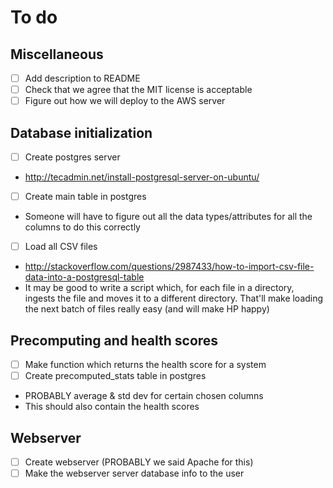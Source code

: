 # To do

## Miscellaneous
- [ ] Add description to README
- [ ] Check that we agree that the MIT license is acceptable
- [ ] Figure out how we will deploy to the AWS server

## Database initialization
- [ ] Create postgres server
 - http://tecadmin.net/install-postgresql-server-on-ubuntu/
- [ ] Create main table in postgres
 - Someone will have to figure out all the data types/attributes for all the columns to do this correctly
- [ ] Load all CSV files
 - http://stackoverflow.com/questions/2987433/how-to-import-csv-file-data-into-a-postgresql-table
 - It may be good to write a script which, for each file in a directory, ingests the file and moves it to a different directory. That'll make loading the next batch of files really easy (and will make HP happy)

## Precomputing and health scores
- [ ] Make function which returns the health score for a system
- [ ] Create precomputed_stats table in postgres
 - PROBABLY average & std dev for certain chosen columns
 - This should also contain the health scores

## Webserver
- [ ] Create webserver (PROBABLY we said Apache for this)
- [ ] Make the webserver server database info to the user
